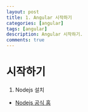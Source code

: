 ```yaml
---
layout: post
title: 1. Angular 시작하기
categories: [angular]
tags: [angular]
description: Angular 시작하기.
comments: true
---
```


# 시작하기

1. Nodejs 설치
- [Nodejs 공식 홈](https://nodejs.org/ko/)

